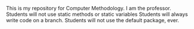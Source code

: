 This is my repository for Computer Methodology.
I am the professor.
Students will not use static methods or static variables
Students will always write code on a branch.
Students will not use the default package, ever.